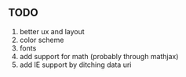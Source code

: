 TODO
----

1.	better ux and layout
2.	color scheme
3.	fonts
4.	add support for math (probably through mathjax)
5.	add IE support by ditching data uri
